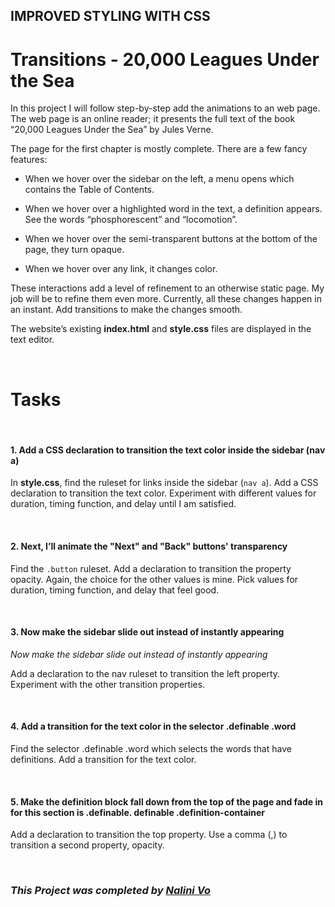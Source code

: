 ## **IMPROVED STYLING WITH CSS**
# **Transitions - 20,000 Leagues Under the Sea**

In this project I will follow step-by-step add the animations to an web page. The web page is an online reader; it presents the full text of the book “20,000 Leagues Under the Sea” by Jules Verne.

The page for the first chapter is mostly complete. There are a few fancy features:

- When we hover over the sidebar on the left, a menu opens which contains the Table of Contents.

- When we hover over a highlighted word in the text, a definition appears. See the words “phosphorescent” and “locomotion”.

- When we hover over the semi-transparent buttons at the bottom of the page, they turn opaque.

- When we hover over any link, it changes color.

These interactions add a level of refinement to an otherwise static page. 
My job will be to refine them even more. Currently, all these changes happen in an instant. Add transitions to make the changes smooth.

The website’s existing **index.html** and **style.css** files are displayed in the text editor.

<br>

# **Tasks**

<br>

#### **1. Add a CSS declaration to transition the text color inside the sidebar (nav a)**

In **style.css**, find the ruleset for links inside the sidebar (`nav a`). Add a CSS declaration to transition the text color. Experiment with different values for duration, timing function, and delay until I am satisfied.

<br>

#### **2. Next, I’ll animate the "Next" and "Back" buttons' transparency**

Find the `.button` ruleset. Add a declaration to transition the property opacity. Again, the choice for the other values is mine. Pick values for duration, timing function, and delay that feel good.

<br>

#### **3. Now make the sidebar slide out instead of instantly appearing**

*Now make the sidebar slide out instead of instantly appearing*

Add a declaration to the nav ruleset to transition the left property. Experiment with the other transition properties.

<br>

#### **4. Add a transition for the text color in the selector .definable .word**

Find the selector .definable .word which selects the words that have definitions. Add a transition for the text color.

<br>

#### **5. Make the definition block fall down from the top of the page and fade in for this section is .definable. definable .definition-container**

Add a declaration to transition the top property. Use a comma (,) to transition a second property, opacity.

<br>

### ***This Project was completed by [Nalini Vo](https://github.com/Nalini1998)***